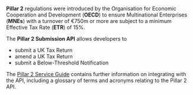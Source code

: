 **Pillar 2** regulations were introduced by the Organisation for Economic Cooperation and Development (**OECD**) to ensure Multinational Enterprises (**MNEs**) with a turnover of €750m or more are subject to a minimum Effective Tax Rate (**ETR**) of 15%.

The **Pillar 2 Submission API** allows developers to 
 - submit a UK Tax Return
 - amend a UK Tax Return
 - submit a Below-Threshold Notification

The [Pillar 2 Service Guide](https://developer.development.tax.service.gov.uk/guides/pillar2-service-guide/) contains further information on integrating with the API, including a glossary of terms and acronyms relating to the Pillar 2 API.

